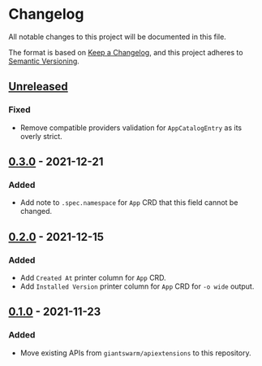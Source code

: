 # Changelog

All notable changes to this project will be documented in this file.

The format is based on [Keep a Changelog](https://keepachangelog.com/en/1.0.0/),
and this project adheres to [Semantic Versioning](https://semver.org/spec/v2.0.0.html).



## [Unreleased]

### Fixed

- Remove compatible providers validation for `AppCatalogEntry` as its overly strict.

## [0.3.0] - 2021-12-21

### Added

- Add note to `.spec.namespace` for `App` CRD that this field cannot be changed.

## [0.2.0] - 2021-12-15

### Added

- Add `Created At` printer column for `App` CRD.
- Add `Installed Version` printer column for `App` CRD for `-o wide` output.

## [0.1.0] - 2021-11-23

### Added

- Move existing APIs from `giantswarm/apiextensions` to this repository.


[Unreleased]: https://github.com/giantswarm/apiextensions-application/compare/v0.3.0...HEAD
[0.3.0]: https://github.com/giantswarm/apiextensions-application/compare/v0.2.0...v0.3.0
[0.2.0]: https://github.com/giantswarm/apiextensions-application/compare/v0.1.0...v0.2.0
[0.1.0]: https://github.com/giantswarm/apiextensions-application/releases/tag/v0.1.0
